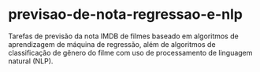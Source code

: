 # previsao-de-nota-regressao-e-nlp
Tarefas de previsão da nota IMDB de filmes baseado em algoritmos de aprendizagem de máquina de regressão, além de algoritmos de classificação de gênero do filme com uso de processamento de linguagem natural (NLP).
